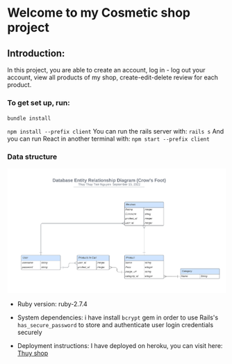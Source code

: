 
# Welcome to my Cosmetic shop project
## Introduction: 
In this project, you are able to create an account, log in - log out your account, view all products of my shop, create-edit-delete review for each product.
### To get set up, run:
`bundle install`

`npm install --prefix client`
You can  run the rails server with:
`rails s`
And you can run React in another terminal with:
`npm start --prefix client`

### Data structure
![ERD](./Database%20ER%20diagram%20(crow's%20foot).png)


* Ruby version: 
ruby-2.7.4
* System dependencies: 
i have install `bcrypt` gem in order to use Rails's `has_secure_password` to store and authenticate user login credentials securely

* Deployment instructions:
I have deployed on heroku, you can visit  here: [Thuy shop](https://thuy-shop-app.herokuapp.com/) 


